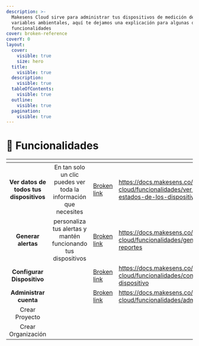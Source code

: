 ```yaml
---
description: >-
  Makesens Cloud sirve para administrar tus dispositivos de medición de
  variables ambientales, aquí te dejamos una explicación para algunas de sus
  funcionalidades
cover: broken-reference
coverY: 0
layout:
  cover:
    visible: true
    size: hero
  title:
    visible: true
  description:
    visible: true
  tableOfContents:
    visible: true
  outline:
    visible: true
  pagination:
    visible: true
---
```


# 🚀 Funcionalidades

<table data-view="cards"><thead><tr><th align="center"></th><th align="center"></th><th data-hidden data-card-cover data-type="files"></th><th data-hidden data-card-target data-type="content-ref"></th></tr></thead><tbody><tr><td align="center"><strong>Ver datos de todos tus dispositivos</strong></td><td align="center">En tan solo un clic puedes ver toda la información que necesites</td><td><a href="broken-reference">Broken link</a></td><td><a href="https://docs.makesens.co/help/makesens-cloud/funcionalidades/ver-datos-y-estados-de-los-dispositivos">https://docs.makesens.co/help/makesens-cloud/funcionalidades/ver-datos-y-estados-de-los-dispositivos</a></td></tr><tr><td align="center"><strong>Generar alertas</strong></td><td align="center">personaliza tus alertas y mantén funcionando tus dispositivos </td><td><a href="broken-reference">Broken link</a></td><td><a href="https://docs.makesens.co/help/makesens-cloud/funcionalidades/generar-alertas-y-reportes">https://docs.makesens.co/help/makesens-cloud/funcionalidades/generar-alertas-y-reportes</a></td></tr><tr><td align="center"><strong>Configurar Dispositivo</strong></td><td align="center"></td><td><a href="broken-reference">Broken link</a></td><td><a href="https://docs.makesens.co/help/makesens-cloud/funcionalidades/configurar-dispositivo">https://docs.makesens.co/help/makesens-cloud/funcionalidades/configurar-dispositivo</a></td></tr><tr><td align="center"><strong>Administrar cuenta</strong></td><td align="center"></td><td><a href="broken-reference">Broken link</a></td><td><a href="https://docs.makesens.co/help/makesens-cloud/funcionalidades/administrar-cuenta">https://docs.makesens.co/help/makesens-cloud/funcionalidades/administrar-cuenta</a></td></tr><tr><td align="center">Crear Proyecto</td><td align="center"></td><td></td><td></td></tr><tr><td align="center">Crear Organización</td><td align="center"></td><td></td><td></td></tr></tbody></table>
